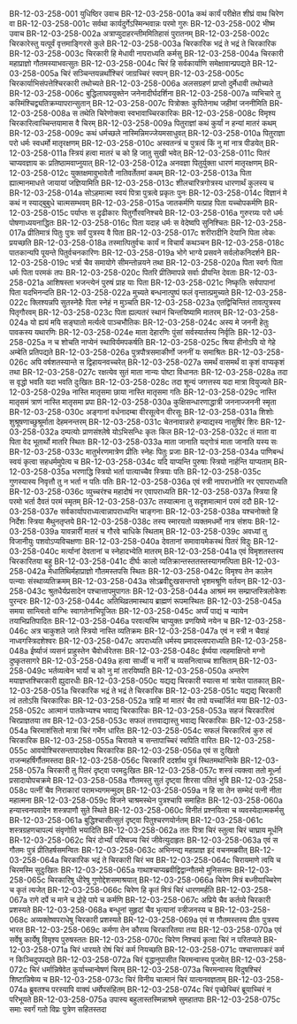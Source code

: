 BR-12-03-258-001  	युधिष्ठिर उवाच
BR-12-03-258-001a	कथं कार्यं परीक्षेत शीघ्रं वाथ चिरेण वा
BR-12-03-258-001c	सर्वथा कार्यदुर्गेऽस्मिन्भवान्नः परमो गुरुः
BR-12-03-258-002  	भीष्म उवाच
BR-12-03-258-002a	अत्राप्युदाहरन्तीममितिहासं पुरातनम्
BR-12-03-258-002c	चिरकारेस्तु यत्पूर्वं वृत्तमाङ्गिरसे कुले
BR-12-03-258-003a	चिरकारिक भद्रं ते भद्रं ते चिरकारिक
BR-12-03-258-003c	चिरकारी हि मेधावी नापराध्यति कर्मसु
BR-12-03-258-004a	चिरकारी महाप्राज्ञो गौतमस्याभवत्सुतः
BR-12-03-258-004c	चिरं हि सर्वकार्याणि समेक्षावान्प्रपद्यते
BR-12-03-258-005a	चिरं सञ्चिन्तयन्नर्थांश्चिरं जाग्रच्चिरं स्वपन्
BR-12-03-258-005c	चिरकार्याभिसंपत्तेश्चिरकारी तथोच्यते
BR-12-03-258-006a	अलसग्रहणं प्राप्तो दुर्मेधावी तथोच्यते
BR-12-03-258-006c	बुद्धिलाघवयुक्तेन जनेनादीर्घदर्शिना
BR-12-03-258-007a	व्यभिचारे तु कस्मिंश्चिद्व्यतिक्रम्यापरान्सुतान्
BR-12-03-258-007c	पित्रोक्तः कुपितेनाथ जहीमां जननीमिति
BR-12-03-258-008a	स तथेति चिरेणोक्त्वा स्वभावाच्चिरकारिकः
BR-12-03-258-008c	विमृश्य चिरकारित्वाच्चिन्तयामास वै चिरम्
BR-12-03-258-009a	पितुराज्ञां कथं कुर्यां न हन्यां मातरं कथम्
BR-12-03-258-009c	कथं धर्मच्छले नास्मिन्निमज्जेयमसाधुवत्
BR-12-03-258-010a	पितुराज्ञा परो धर्मः स्वधर्मो मातृरक्षणम्
BR-12-03-258-010c	अस्वतन्त्रं च पुत्रत्वं किं नु मां नात्र पीडयेत्
BR-12-03-258-011a	स्त्रियं हत्वा मातरं च को हि जातु सुखी भवेत्
BR-12-03-258-011c	पितरं चाप्यवज्ञाय कः प्रतिष्ठामवाप्नुयात्
BR-12-03-258-012a	अनवज्ञा पितुर्युक्ता धारणं मातृरक्षणम्
BR-12-03-258-012c	युक्तक्षमावुभावेतौ नातिवर्तेतमां कथम्
BR-12-03-258-013a	पिता ह्यात्मानमाधत्ते जायायां जज्ञियामिति
BR-12-03-258-013c	शीलचारित्रगोत्रस्य धारणार्थं कुलस्य च
BR-12-03-258-014a	सोऽहमात्मा स्वयं पित्रा पुत्रत्वे प्रकृतः पुनः
BR-12-03-258-014c	विज्ञानं मे कथं न स्याद्बुबुधे चात्मसम्भवम्
BR-12-03-258-015a	जातकर्मणि यत्प्राह पिता यच्चोपकर्मणि
BR-12-03-258-015c	पर्याप्तः स दृढीकारः पितुर्गौरवनिश्चये
BR-12-03-258-016a	गुरुरग्र्यः परो धर्मः पोषणाध्ययनाद्धितः
BR-12-03-258-016c	पिता यदाह धर्मः स वेदेष्वपि सुनिश्चितः
BR-12-03-258-017a	प्रीतिमात्रं पितुः पुत्रः सर्वं पुत्रस्य वै पिता
BR-12-03-258-017c	शरीरादीनि देयानि पिता त्वेकः प्रयच्छति
BR-12-03-258-018a	तस्मात्पितुर्वचः कार्यं न विचार्यं कथञ्चन
BR-12-03-258-018c	पातकान्यपि पूयन्ते पितुर्वचनकारिणः
BR-12-03-258-019a	भोगे भाग्ये प्रसवने सर्वलोकनिदर्शने
BR-12-03-258-019c	भर्त्रा चैव समायोगे सीमन्तोन्नयने तथा
BR-12-03-258-020a	पिता स्वर्गः पिता धर्मः पिता परमकं तपः
BR-12-03-258-020c	पितरि प्रीतिमापन्ने सर्वाः प्रीयन्ति देवताः
BR-12-03-258-021a	आशिषस्ता भजन्त्येनं पुरुषं प्राह याः पिता
BR-12-03-258-021c	निष्कृतिः सर्वपापानां पिता यदभिनन्दति
BR-12-03-258-022a	मुच्यते बन्धनात्पुष्पं फलं वृन्तात्प्रमुच्यते
BR-12-03-258-022c	क्लिश्यन्नपि सुतस्नेहैः पिता स्नेहं न मुञ्चति
BR-12-03-258-023a	एतद्विचिन्तितं तावत्पुत्रस्य पितृगौरवम्
BR-12-03-258-023c	पिता ह्यल्पतरं स्थानं चिन्तयिष्यामि मातरम्
BR-12-03-258-024a	यो ह्ययं मयि सङ्घातो मर्त्यत्वे पाञ्चभौतिकः
BR-12-03-258-024c	अस्य मे जननी हेतुः पावकस्य यथारणिः
BR-12-03-258-024e	माता देहारणिः पुंसां सर्वस्यार्तस्य निर्वृतिः
BR-12-03-258-025a	न च शोचति नाप्येनं स्थाविर्यमपकर्षति
BR-12-03-258-025c	श्रिया हीनोऽपि यो गेहे अम्बेति प्रतिपद्यते
BR-12-03-258-026a	पुत्रपौत्रसमाकीर्णो जननीं यः समाश्रितः
BR-12-03-258-026c	अपि वर्षशतस्यान्ते स द्विहायनवच्चरेत्
BR-12-03-258-027a	समर्थं वासमर्थं वा कृशं वाप्यकृशं तथा
BR-12-03-258-027c	रक्षत्येव सुतं माता नान्यः पोष्टा विधानतः
BR-12-03-258-028a	तदा स वृद्धो भवति यदा भवति दुःखितः
BR-12-03-258-028c	तदा शून्यं जगत्तस्य यदा मात्रा वियुज्यते
BR-12-03-258-029a	नास्ति मातृसमा छाया नास्ति मातृसमा गतिः
BR-12-03-258-029c	नास्ति मातृसमं त्राणं नास्ति मातृसमा प्रपा
BR-12-03-258-030a	कुक्षिसन्धारणाद्धात्री जननाज्जननी स्मृता
BR-12-03-258-030c	अङ्गानां वर्धनादम्बा वीरसूत्वेन वीरसूः
BR-12-03-258-031a	शिशोः शुश्रूषणाच्छुश्रूर्माता देहमनन्तरम्
BR-12-03-258-031c	चेतनावान्नरो हन्याद्यस्य नासुषिरं शिरः
BR-12-03-258-032a	दम्पत्योः प्राणसंश्लेषे योऽभिसन्धिः कृतः किल
BR-12-03-258-032c	तं माता वा पिता वेद भूतार्थो मातरि स्थितः
BR-12-03-258-033a	माता जानाति यद्गोत्रं माता जानाति यस्य सः
BR-12-03-258-033c	मातुर्भरणमात्रेण प्रीतिः स्नेहः पितुः प्रजाः
BR-12-03-258-034a	पाणिबन्धं स्वयं कृत्वा सहधर्ममुपेत्य च
BR-12-03-258-034c	यदि याप्यन्ति पुरुषाः स्त्रियो नार्हन्ति याप्यताम्
BR-12-03-258-035a	भरणाद्धि स्त्रियो भर्ता पात्याच्चैव स्त्रियाः पतिः
BR-12-03-258-035c	गुणस्यास्य निवृत्तौ तु न भर्ता न पतिः पतिः
BR-12-03-258-036a	एवं स्त्री नापराध्नोति नर एवापराध्यति
BR-12-03-258-036c	व्युच्चरंश्च महादोषं नर एवापराध्यति
BR-12-03-258-037a	स्त्रिया हि परमो भर्ता दैवतं परमं स्मृतम्
BR-12-03-258-037c	तस्यात्मना तु सदृशमात्मानं परमं ददौ
BR-12-03-258-037e	सर्वकार्यापराध्यत्वान्नापराध्यन्ति चाङ्गनाः
BR-12-03-258-038a	यश्चनोक्तो हि निर्देशः स्त्रिया मैथुनतृप्तये
BR-12-03-258-038c	तस्य स्मारयतो व्यक्तमधर्मो नात्र संशयः
BR-12-03-258-039a	यावन्नारीं मातरं च गौरवे चाधिके स्थिताम्
BR-12-03-258-039c	अवध्यां तु विजानीयुः पशवोऽप्यविचक्षणाः
BR-12-03-258-040a	देवतानां समावायमेकस्थं पितरं विदुः
BR-12-03-258-040c	मर्त्यानां देवतानां च स्नेहादभ्येति मातरम्
BR-12-03-258-041a	एवं विमृशतस्तस्य चिरकारितया बहु
BR-12-03-258-041c	दीर्घः कालो व्यतिक्रान्तस्ततस्तस्यागमत्पिता
BR-12-03-258-042a	मेधातिथिर्महाप्राज्ञो गौतमस्तपसि स्थितः
BR-12-03-258-042c	विमृश्य तेन कालेन पत्न्याः संस्थाव्यतिक्रमम्
BR-12-03-258-043a	सोऽब्रवीद्दुःखसन्तप्तो भृशमश्रूणि वर्तयन्
BR-12-03-258-043c	श्रुतधैर्यप्रसादेन पश्चात्तापमुपागतः
BR-12-03-258-044a	आश्रमं मम सम्प्राप्तस्त्रिलोकेशः पुरन्दरः
BR-12-03-258-044c	अतिथिव्रतमास्थाय ब्राह्मणं रूपमास्थितः
BR-12-03-258-045a	समया सान्त्वितो वाग्भिः स्वागतेनाभिपूजितः
BR-12-03-258-045c	अर्घ्यं पाद्यं च न्यायेन तयाभिप्रतिपादितः
BR-12-03-258-046a	परवत्यस्मि चाप्युक्तः प्रणयिष्ये नयेन च
BR-12-03-258-046c	अत्र चाकुशले जाते स्त्रियो नास्ति व्यतिक्रमः
BR-12-03-258-047a	एवं न स्त्री न चैवाहं नाध्वगस्त्रिदशेश्वरः
BR-12-03-258-047c	अपराध्यति धर्मस्य प्रमादस्त्वपराध्यति
BR-12-03-258-048a	ईर्ष्याजं व्यसनं प्राहुस्तेन चैवोर्ध्वरेतसः
BR-12-03-258-048c	ईर्ष्यया त्वहमाक्षिप्तो मग्नो दुष्कृतसागरे
BR-12-03-258-049a	हत्वा साध्वीं च नारीं च व्यसनित्वाच्च शासिताम्
BR-12-03-258-049c	भर्तव्यत्वेन भार्यां च को नु मां तारयिष्यति
BR-12-03-258-050a	अन्तरेण मयाज्ञप्तश्चिरकारी ह्युदारधीः
BR-12-03-258-050c	यद्यद्य चिरकारी स्यात्स मां त्रायेत पातकात्
BR-12-03-258-051a	चिरकारिक भद्रं ते भद्रं ते चिरकारिक
BR-12-03-258-051c	यद्यद्य चिरकारी त्वं ततोऽसि चिरकारिकः
BR-12-03-258-052a	त्राहि मां मातरं चैव तपो यच्चार्जितं मया
BR-12-03-258-052c	आत्मानं पातकेभ्यश्च भवाद्य चिरकारिकः
BR-12-03-258-053a	सहजं चिरकारित्वं चिरप्राज्ञतया तव
BR-12-03-258-053c	सफलं तत्तवाद्यास्तु भवाद्य चिरकारिकः
BR-12-03-258-054a	चिरमाशंसितो मात्रा चिरं गर्भेण धारितः
BR-12-03-258-054c	सफलं चिरकारित्वं कुरु त्वं चिरकारिक
BR-12-03-258-055a	चिरायते च सन्तापाच्चिरं स्वपिति वारितः
BR-12-03-258-055c	आवयोश्चिरसन्तापादवेक्ष्य चिरकारिक
BR-12-03-258-056a	एवं स दुःखितो राजन्महर्षिर्गौतमस्तदा
BR-12-03-258-056c	चिरकारिं ददर्शाथ पुत्रं स्थितमथान्तिके
BR-12-03-258-057a	चिरकारी तु पितरं दृष्ट्वा परमदुःखितः
BR-12-03-258-057c	शस्त्रं त्यक्त्वा ततो मूर्ध्ना प्रसादायोपचक्रमे
BR-12-03-258-058a	गौतमस्तु सुतं दृष्ट्वा शिरसा पतितं भुवि
BR-12-03-258-058c	पत्नीं चैव निराकारां परामभ्यगमन्मुदम्
BR-12-03-258-059a	न हि सा तेन सम्भेदं पत्नी नीता महात्मना
BR-12-03-258-059c	विजने चाश्रमस्थेन पुत्रश्चापि समाहितः
BR-12-03-258-060a	हन्यात्त्वनपवादेन शस्त्रपाणौ सुते स्थिते
BR-12-03-258-060c	विनीतं प्रश्नयित्वा च व्यवस्येदात्मकर्मसु
BR-12-03-258-061a	बुद्धिश्चासीत्सुतं दृष्ट्वा पितुश्चरणयोर्नतम्
BR-12-03-258-061c	शस्त्रग्रहणचापल्यं संवृणोति भयादिति
BR-12-03-258-062a	ततः पित्रा चिरं स्तुत्वा चिरं चाघ्राय मूर्धनि
BR-12-03-258-062c	चिरं दोर्भ्यां परिष्वज्य चिरं जीवेत्युदाहृतः
BR-12-03-258-063a	एवं स गौतमः पुत्रं प्रीतिहर्षसमन्वितः
BR-12-03-258-063c	अभिनन्द्य महाप्राज्ञ इदं वचनमब्रवीत्
BR-12-03-258-064a	चिरकारिक भद्रं ते चिरकारी चिरं भव
BR-12-03-258-064c	चिरायमाणे त्वयि च चिरमस्मि सुदुःखितः
BR-12-03-258-065a	गाथाश्चाप्यब्रवीद्विद्वान्गौतमो मुनिसत्तमः
BR-12-03-258-065c	चिरकारिषु धीरेषु गुणोद्देशसमाश्रयात्
BR-12-03-258-066a	चिरेण मित्रं बध्नीयाच्चिरेण च कृतं त्यजेत्
BR-12-03-258-066c	चिरेण हि कृतं मित्रं चिरं धारणमर्हति
BR-12-03-258-067a	रागे दर्पे च माने च द्रोहे पापे च कर्मणि
BR-12-03-258-067c	अप्रिये चैव कर्तव्ये चिरकारी प्रशस्यते
BR-12-03-258-068a	बन्धूनां सुहृदां चैव भृत्यानां स्त्रीजनस्य च
BR-12-03-258-068c	अव्यक्तेष्वपराधेषु चिरकारी प्रशस्यते
BR-12-03-258-069a	एवं स गौतमस्तस्य प्रीतः पुत्रस्य भारत
BR-12-03-258-069c	कर्मणा तेन कौरव्य चिरकारितया तया
BR-12-03-258-070a	एवं सर्वेषु कार्येषु विमृश्य पुरुषस्ततः
BR-12-03-258-070c	चिरेण निश्चयं कृत्वा चिरं न परितप्यते
BR-12-03-258-071a	चिरं धारयते रोषं चिरं कर्म नियच्छति
BR-12-03-258-071c	पश्चात्तापकरं कर्म न किञ्चिदुपपद्यते
BR-12-03-258-072a	चिरं वृद्धानुपासीत चिरमन्वास्य पूजयेत्
BR-12-03-258-072c	चिरं धर्मान्निषेवेत कुर्याच्चान्वेषणं चिरम्
BR-12-03-258-073a	चिरमन्वास्य विदुषश्चिरं शिष्टान्निषेव्य च
BR-12-03-258-073c	चिरं विनीय चात्मानं चिरं यात्यनवज्ञताम्
BR-12-03-258-074a	ब्रुवतश्च परस्यापि वाक्यं धर्मोपसंहितम्
BR-12-03-258-074c	चिरं पृच्छेच्चिरं ब्रूयाच्चिरं न परिभूयते
BR-12-03-258-075a	उपास्य बहुलास्तस्मिन्नाश्रमे सुमहातपाः
BR-12-03-258-075c	समाः स्वर्गं गतो विप्रः पुत्रेण सहितस्तदा

